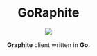 <h1 align="center">GoRaphite</h1>

<p align="center">
  <a href="https://travis-ci.org/benjdlambert/goraphite" target="_blank">
    <img src="https://img.shields.io/travis/benjdlambert/goraphite.svg?maxAge=30">
  </a>
</p>

<p align="center">
  <b>Graphite</b> client written in <b>Go</b>.
</p>



